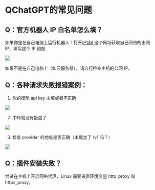 # QChatGPT的常见问题

## Q：官方机器人 IP 白名单怎么填？

如果你是在自己电脑上运行机器人：打开[IP138](https://ip38.com/) 这个网址获取自己网络的出网 IP，填写这个 IP 如图

![](/assets/image/error_q3.png)

如果不是在自己电脑上（如云服务器），请自行检查主机的公网 IP。

## Q：各种请求失败报错案例：


1. 你的模型 api key 未填或者不正确

![](/assets/image/error_q4.png)

2. 中转站没有额度了

![](/assets/image/error_q5.png)

3. 检查 provider 的地址是否正确（末尾加了 /v1 吗？）

![](/assets/image/error_q6.png)

## Q：插件安装失败？

尝试在主机上开启网络代理，Linux 需要设置环境变量 http_proxy 和 https_proxy。